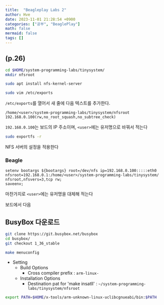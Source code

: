 ```yaml
---
title:  "Beagleplay Labs 2"
author: Hve
date: 2023-11-01 21:28:54 +0900
categories: ["공부", "BeaglePlay"]
math: false
mermaid: false
tags: []
---
```


## (p.26)

```bash
cd $HOME/system-programming-labs/tinysystem/
mkdir nfsroot
```

```bash
sudo apt install nfs-kernel-server
```

```bash
sudo vim /etc/exports
```

`/etc/exports`를 열어서 새 줄에 다음 텍스트를 추가한다.

```
/home/<user>/system-programming-labs/tinysystem/nfsroot 192.168.0.100(rw,no_root_squash,no_subtree_check)
```

`192.168.0.100`는 보드의 IP 주소이며, `<user>`에는 유저명으로 바꿔서 적는다

```bash
sudo exportfs -r
```

NFS 서버의 설정을 적용한다

### Beagle

```
setenv bootargs ${bootargs} root=/dev/nfs ip=192.168.0.100:::::eth0 nfsroot=192.168.0.1:/home/<user>/system-programming-labs/tinysystem/ nfsroot,nfsvers=3,tcp rw;
saveenv;
```

마찬가지로 `<user>`에는 유저명을 대체해 적는다

보드에서 다음



## BusyBox 다운로드

```bash
git clone https://git.busybox.net/busybox
cd busybox/
git checkout 1_36_stable
```

```bash
make menuconfig
```

- Setting
    - Build Options
        - Cross compiler prefix : `arm-linux-`
    - Installation Options
        - Destination pat for 'make insatll' : `~/system-programming-labs/tinysystem/nfsroot`
    
```bash
export PATH=$HOME/x-tools/arm-unknown-linux-uclibcgnueabi/bin:$PATH
```